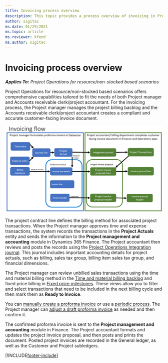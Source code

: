 ```yaml
---
title: Invoicing process overview
description: This topic provides a process overview of invoicing in Project Operations for resource/non-stocked based scenarios.
author: sigitac
ms.date: 01/29/2021
ms.topic: article
ms.reviewer: kfend 
ms.author: sigitac
---
```


# Invoicing process overview

_**Applies To:** Project Operations for resource/non-stocked based scenarios_

Project Operations for resource/non-stocked based scenarios offers comprehensive capabilities tailored to fit the needs of both Project manager and Accounts receivable clerk/project accountant. For the invoicing process, the Project manager manages the project billing backlog and the Accounts receivable clerk/project accountant creates a compliant and accurate customer-facing invoice document.

![Invoicing flow diagram](./media/invoicing-flow.png)

The project contract line defines the billing method for associated project transactions. When the Project manager approves time and expense transactions, the system records the transactions in the **Project Actuals** entity and sends the information to the **Project management and accounting** module in Dynamics 365 Finance. The Project accountant then reviews and posts the records using the [Project Operations Integration journal](../project-accounting/project-operations-integration-journal.md). This journal includes important accounting details for project actuals, such as billing, sales tax group, billing item sales tax group, and financial dimensions.

The Project manager can review unbilled sales transactions using the time and material billing method in the [Time and material billing backlog](../proforma-invoicing/manage-billing-backlog.md#time-and-material-billing-backlog) and fixed price billing in [Fixed price milestones](../proforma-invoicing/manage-billing-backlog.md#fixed-price-milestones). These views allow you to filter and select transactions that need to be included in the next billing cycle and then mark them as **Ready to Invoice**.

You can [manually create a proforma invoice](../proforma-invoicing/create-manual-proforma-invoice.md) or use a [periodic process](../proforma-invoicing/configure-automated-invoice-creation.md). The Project manager can [adjust a draft proforma invoice](../proforma-invoicing/manage-proforma-invoice.md) as needed and then confirm it.

The confirmed proforma invoice is sent to the **Project management and accounting** module in Finance. The Project accountant formats and updates the project invoice proposal, and then posts and prints the document. Posted project invoices are recorded in the General ledger, as well as the Customer and Project subledgers.


[!INCLUDE[footer-include](../includes/footer-banner.md)]